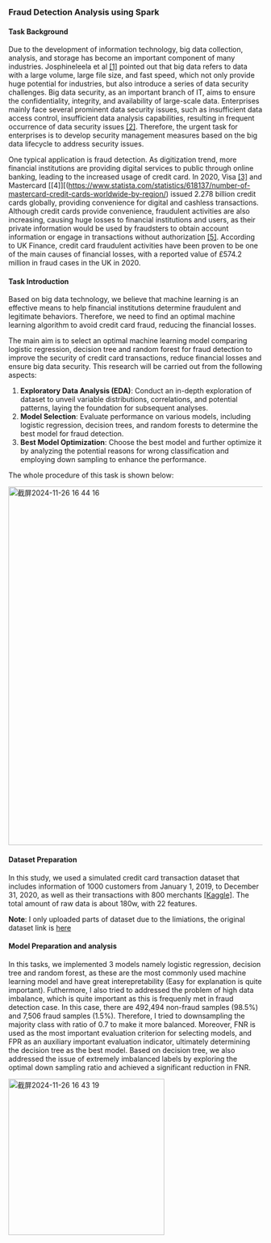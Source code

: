 ### Fraud Detection Analysis using Spark

#### Task Background
Due to the development of information technology, big data collection, analysis, and storage has become an important component of many industries. Josphineleela et al [[1]](https://www.researchgate.net/publication/369846162_Big_Data_Security_through_Privacy_-_Preserving_Data_Mining_PPDM_A_Decentralization_Approach) pointed out that big data refers to data with a large volume, large file size, and fast speed, which not only provide huge potential for industries, but also introduce a series of data security challenges. Big data security, as an important branch of IT, aims to ensure the confidentiality, integrity, and availability of large-scale data. Enterprises mainly face several prominent data security issues, such as insufficient data access control, insufficient data analysis capabilities, resulting in frequent occurrence of data security issues [[2]](https://ieeexplore.ieee.org/document/10206137). Therefore, the urgent task for enterprises is to develop security management measures based on the big data lifecycle to address security issues.

One typical application is fraud detection. As digitization trend, more financial institutions are providing digital services to public through online banking, leading to the increased usage of credit card. In 2020, Visa [[3]](https://www.statista.com/statistics/618115/number-of-visa-credit-cards-worldwide-by-region/) and Mastercard [[4]][(https://www.statista.com/statistics/618137/number-of-mastercard-credit-cards-worldwide-by-region/) issued 2.278 billion credit cards globally, providing convenience for digital and cashless transactions. Although credit cards provide convenience, fraudulent activities are also increasing, causing huge losses to financial institutions and users, as their private information would be used by fraudsters to obtain account information or engage in transactions without authorization [[5]](https://ieeexplore.ieee.org/document/8361343). According to UK Finance, credit card fraudulent activities have been proven to be one of the main causes of financial losses, with a reported value of £574.2 million in fraud cases in the UK in 2020.


#### Task Introduction
Based on big data technology, we believe that machine learning is an effective means to help financial institutions determine fraudulent and legitimate behaviors. Therefore, we need to find an optimal machine learning algorithm to avoid credit card fraud, reducing the financial losses.

The main aim is to select an optimal machine learning model comparing logistic regression, decision tree and random forest for fraud detection to improve the security of credit card transactions, reduce financial losses and ensure big data security. This research will be carried out from the following aspects:

1. **Exploratory Data Analysis (EDA)**: Conduct an in-depth exploration of dataset to unveil variable distributions, correlations, and potential patterns, laying the foundation for subsequent analyses.
2. **Model Selection**: Evaluate performance on various models, including logistic regression, decision trees, and random forests to determine the best model for fraud detection.
3. **Best Model Optimization**: Choose the best model and further optimize it by analyzing the potential reasons for wrong classification and employing down sampling to enhance the performance.

The whole procedure of this task is shown below:

<img width="709" alt="截屏2024-11-26 16 44 16" src="https://github.com/user-attachments/assets/050588e5-808f-47f1-b904-8c0b1d2e8aea">


#### Dataset Preparation
In this study, we used a simulated credit card transaction dataset that includes information of 1000 customers from January 1, 2019, to December 31, 2020, as well as their transactions with 800 merchants [[Kaggle]](https://www.kaggle.com/datasets/kartik2112/fraud-detection). The total amount of raw data is about 180w, with 22 features. 

**Note**: I only uploaded parts of dataset due to the limiations, the original dataset link is [here](https://www.kaggle.com/datasets/kartik2112/fraud-detection)

#### Model Preparation and analysis

In this tasks, we implemented 3 models namely logistic regression, decision tree and random forest, as these are the most commonly used machine learning model and have great interepretability (Easy for explanation is quite important). Futhermore, I also tried to addressed the problem of high data imbalance, which is quite important as this is frequenly met in fraud detection case. In this case, there are 492,494 non-fraud samples (98.5%) and 7,506 fraud samples (1.5%). Therefore, I tried to downsampling the majority class with ratio of 0.7 to make it more balanced. Moreover, FNR is used as the most important evaluation criterion for selecting models, and FPR as an auxiliary important evaluation indicator, ultimately determining the decision tree as the best model. Based on decision tree, we also addressed the issue of extremely imbalanced labels by exploring the optimal down sampling ratio and achieved a significant reduction in FNR.

<img width="309" alt="截屏2024-11-26 16 43 19" src="https://github.com/user-attachments/assets/d29acbc0-bd8c-4504-b104-af7eba9d94ca">




